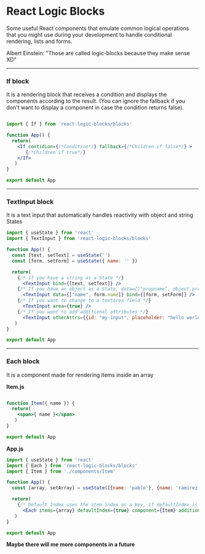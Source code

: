 # React Logic Blocks

Some useful React components that emulate common logical operations that you might use during your development to handle conditional rendering, lists and forms.

Albert Einstein: "Those are called logic-blocks because they make sense XD" 

------------

### If block
It is a rendering block that receives a condition and displays the components according to the result. (You can ignore the fallback if you don't want to display a component in case the condition returns false).

```jsx

import { If } from 'react-logic-blocks/blocks'

function App() {
  return(
    <If contidion={/*Condition*/} fallback={/*Children if false*/} >
       {/*Children if true*/}
    </If>
   )
}

export default App
```
------------

### TextInput block
It is a text input that automatically handles reactivity with object and string States

```jsx
import { useState } from 'react'
import { TextInput } from 'react-logic-blocks/blocks'

function App() {
  const [text, setText] = useState('')
  const [form, setForm] = useState({ name: '' })

  return(
    {/* If you have a string as a State */}
      <TextInput bind={[text, setText]} />
    {/* If you have an object as a State, data={["propname", object.propname]} */}
      <TextInput data={["name", form.name]} bind={[form, setForm]} />
    {/* If you want to change to a textarea field */}
      <TextInput area={true} />
    {/* If you want to add additional attributes */}
      <TextInput otherAttrs={{id: "my-input", placeholder: "hello world"}} />
   )
}

export default App
```

------------

### Each block
It is a component made for rendering items inside an array

**Item.js**
```jsx

function Item({ name }) {
  return(
    <span>{ name }</span>
   )
}

export default App
```

**App.js**
```jsx
import { useState } from 'react'
import { Each } from 'react-logic-blocks/blocks'
import { Item } from './components/Item'

function App() {
  const [array, setArray] = useState([{name: 'pablo'}, {name: 'ramirez'}, {name: 'fer'}])

  return(
    {/* Default Index uses the item index as a key, if defaultIndex is set to false, the component will search for an id property on each item of the array */}
      <Each items={array} defaultIndex={true} component={Item} additional={{ /*Other props*/ }} />
   )
}

export default App
```

**Maybe there will me more components in a future**
